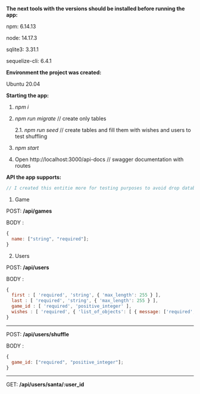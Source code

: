 **The next tools with the versions should be installed before running the app:**

npm: 6.14.13

node: 14.17.3

sqlite3: 3.31.1

sequelize-cli: 6.4.1

**Environment the project was created:**

Ubuntu 20.04

**Starting the app:**

1. *npm i*
2. *npm run migrate* // create only tables

   2.1. *npm run seed* // create tables and fill them with wishes and users to test shuffling

3. *npm start*
4. Open http://localhost:3000/api-docs // swagger documentation with routes


**API the app supports:**

```js
// I created this entitie more for testing purposes to avoid drop database everytime I need to test shuffling
```

1. Game

POST: **/api/games**

BODY :

```js
{
  name: ["string", "required"];
}
```

2. Users

POST: **/api/users**

BODY :

```js
{
  first : [ 'required', 'string', { 'max_length': 255 } ],
  last : [ 'required', 'string', { 'max_length': 255 } ],
  game_id : [ 'required', 'positive_integer' ],
  wishes : [ 'required', { 'list_of_objects': [ { message: ['required','string'] } ] } ]
}
```

---

POST: **/api/users/shuffle**

BODY :

```js
{
  game_id: ["required", "positive_integer"];
}
```

---

GET: **/api/users/santa/:user_id**
